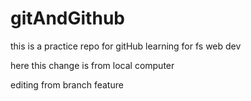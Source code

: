 # gitAndGithub
this is a practice repo for gitHub learning for fs web dev

here this change is from local computer

editing from branch feature